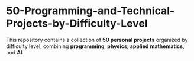 # 50-Programming-and-Technical-Projects-by-Difficulty-Level
This repository contains a collection of **50 personal projects** organized by difficulty level, combining **programming**, **physics**, **applied mathematics**, and **AI**.

